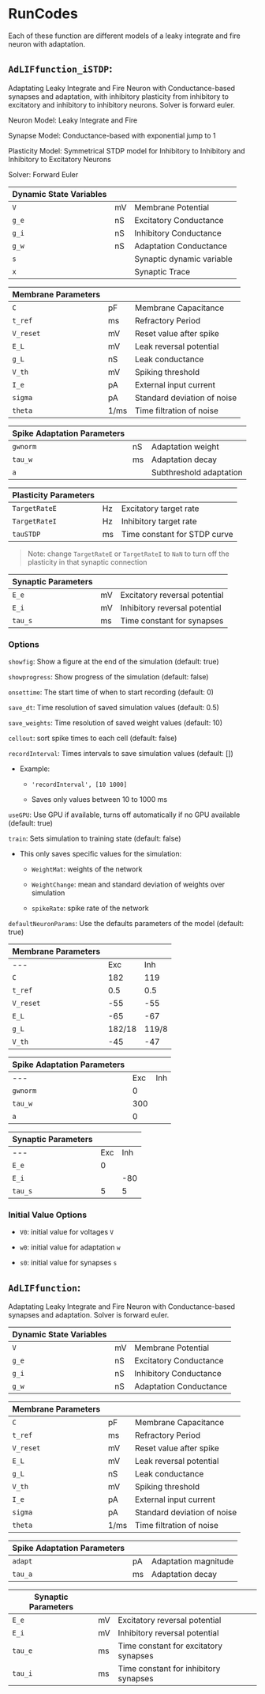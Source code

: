 # RunCodes

Each of these function are different models of a leaky integrate and fire neuron with adaptation.

 ## `AdLIFfunction_iSTDP`: 
 Adaptating Leaky Integrate and Fire Neuron with Conductance-based synapses and adaptation, with inhibitory plasticity from inhibitory to excitatory and inhibitory to inhibitory neurons. Solver is forward euler. 

 Neuron Model: Leaky Integrate and Fire

 Synapse Model: Conductance-based with exponential jump to 1

 Plasticity Model: Symmetrical STDP model for Inhibitory to Inhibitory and Inhibitory to Excitatory Neurons

 Solver: Forward Euler
    
| Dynamic State Variables |  |  | 
| --- | --- | --- | 
| `V` | mV | Membrane Potential | 
| `g_e` | nS | Excitatory Conductance | 
| `g_i` | nS | Inhibitory Conductance | 
| `g_w` | nS | Adaptation Conductance | 
| `s` | | Synaptic dynamic variable |
| `x` | | Synaptic Trace | 

| Membrane Parameters |  |  | 
| --- | --- | --- | 
| `C` | pF | Membrane Capacitance | 
| `t_ref` | ms | Refractory Period | 
| `V_reset` | mV | Reset value after spike | 
| `E_L` | mV | Leak reversal potential | 
| `g_L` | nS | Leak conductance | 
| `V_th` | mV | Spiking threshold | 
| `I_e` | pA | External input current | 
| `sigma` | pA | Standard deviation of noise | 
| `theta` | 1/ms | Time filtration of noise |

| Spike Adaptation Parameters |  |  | 
| --- | --- | --- | 
| `gwnorm` | nS | Adaptation weight | 
| `tau_w` | ms | Adaptation decay | 
| `a` |  | Subthreshold adaptation | 

| Plasticity Parameters |  |  | 
| --- | --- | --- | 
| `TargetRateE` | Hz | Excitatory target rate | 
| `TargetRateI` | Hz | Inhibitory target rate | 
| `tauSTDP` | ms | Time constant for STDP curve | 

> Note: change `TargetRateE` or `TargetRateI` to `NaN` to turn off the plasticity in that synaptic connection

| Synaptic Parameters |  |  | 
| --- | --- | --- | 
| `E_e` | mV | Excitatory reversal potential | 
| `E_i` | mV | Inhibitory reversal potential | 
| `tau_s` | ms | Time constant for synapses | 

### Options

`showfig`: Show a figure at the end of the simulation (default: true)

`showprogress`: Show progress of the simulation (default: false)

`onsettime`: The start time of when to start recording (default: 0)

`save_dt`: Time resolution of saved simulation values (default: 0.5)

`save_weights`: Time resolution of saved weight values (default: 10)

`cellout`: sort spike times to each cell (default: false)

`recordInterval`: Times intervals to save simulation values (default: [])

* Example: 

    * `'recordInterval', [10 1000]`

    * Saves only values between 10 to 1000 ms

`useGPU`: Use GPU if available, turns off automatically if no GPU available (default: true)

`train`: Sets simulation to training state (default: false)

* This only saves specific values for the simulation: 

    * `WeightMat`: weights of the network
    
    * `WeightChange`: mean and standard deviation of weights over simulation

    * `spikeRate`: spike rate of the network

`defaultNeuronParams`: Use the defaults parameters of the model (default: true)

| Membrane Parameters |  |  | 
| --- | --- | --- | 
| --- | Exc | Inh | 
| `C` | 182 | 119 | 
| `t_ref` | 0.5 | 0.5 | 
| `V_reset` | -55 | -55 | 
| `E_L` | -65 | -67 | 
| `g_L` | 182/18 | 119/8 | 
| `V_th` | -45 | -47 | 

| Spike Adaptation Parameters |  |  | 
| --- | --- | --- | 
| --- | Exc | Inh | 
| `gwnorm` | 0 |  | 
| `tau_w` | 300 |  | 
| `a` | 0 |  | 

| Synaptic Parameters |  |  | 
| --- | --- | --- | 
| --- | Exc | Inh | 
| `E_e` | 0 |  | 
| `E_i` |  | -80 | 
| `tau_s` | 5 | 5 | 

### Initial Value Options

* `V0`: initial value for voltages `V`

* `w0`: initial value for adaptation `w`

* `s0`: initial value for synapses `s`

## `AdLIFfunction`: 
 Adaptating Leaky Integrate and Fire Neuron with Conductance-based synapses and adaptation. Solver is forward euler. 
    
| Dynamic State Variables |  |  | 
| --- | --- | --- | 
| `V` | mV | Membrane Potential | 
| `g_e` | nS | Excitatory Conductance | 
| `g_i` | nS | Inhibitory Conductance | 
| `g_w` | nS | Adaptation Conductance | 

| Membrane Parameters |  |  | 
| --- | --- | --- | 
| `C` | pF | Membrane Capacitance | 
| `t_ref` | ms | Refractory Period | 
| `V_reset` | mV | Reset value after spike | 
| `E_L` | mV | Leak reversal potential | 
| `g_L` | nS | Leak conductance | 
| `V_th` | mV | Spiking threshold | 
| `I_e` | pA | External input current | 
| `sigma` | pA | Standard deviation of noise | 
| `theta` | 1/ms | Time filtration of noise |

| Spike Adaptation Parameters |  |  | 
| --- | --- | --- | 
| `adapt` | pA | Adaptation magnitude | 
| `tau_a` | ms | Adaptation decay | 

| Synaptic Parameters |  |  | 
| --- | --- | --- | 
| `E_e` | mV | Excitatory reversal potential | 
| `E_i` | mV | Inhibitory reversal potential | 
| `tau_e` | ms | Time constant for excitatory synapses | 
| `tau_i` | ms | Time constant for inhibitory synapses | 